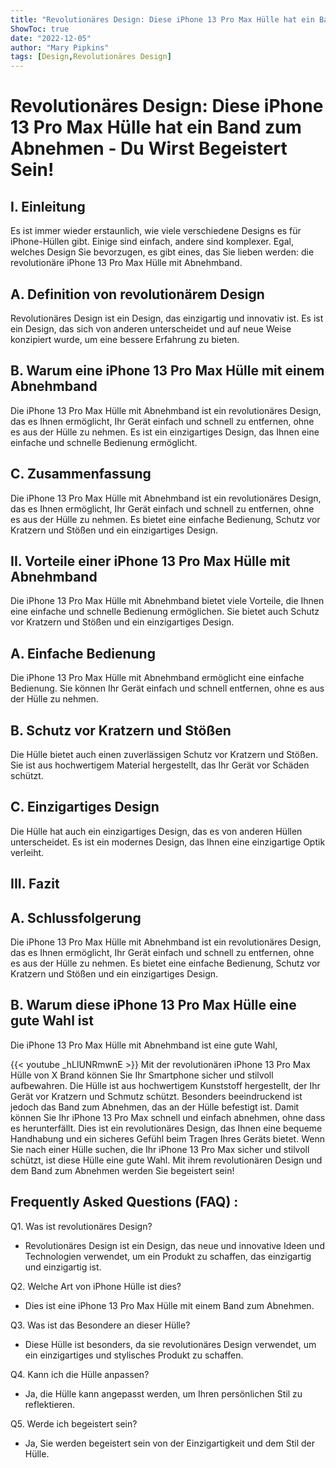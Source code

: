 ```yaml
---
title: "Revolutionäres Design: Diese iPhone 13 Pro Max Hülle hat ein Band zum Abnehmen - Du Wirst Begeistert Sein!"
ShowToc: true 
date: "2022-12-05"
author: "Mary Pipkins" 
tags: [Design,Revolutionäres Design]
---
```

# Revolutionäres Design: Diese iPhone 13 Pro Max Hülle hat ein Band zum Abnehmen - Du Wirst Begeistert Sein!

## I. Einleitung

Es ist immer wieder erstaunlich, wie viele verschiedene Designs es für iPhone-Hüllen gibt. Einige sind einfach, andere sind komplexer. Egal, welches Design Sie bevorzugen, es gibt eines, das Sie lieben werden: die revolutionäre iPhone 13 Pro Max Hülle mit Abnehmband.

## A. Definition von revolutionärem Design

Revolutionäres Design ist ein Design, das einzigartig und innovativ ist. Es ist ein Design, das sich von anderen unterscheidet und auf neue Weise konzipiert wurde, um eine bessere Erfahrung zu bieten.

## B. Warum eine iPhone 13 Pro Max Hülle mit einem Abnehmband

Die iPhone 13 Pro Max Hülle mit Abnehmband ist ein revolutionäres Design, das es Ihnen ermöglicht, Ihr Gerät einfach und schnell zu entfernen, ohne es aus der Hülle zu nehmen. Es ist ein einzigartiges Design, das Ihnen eine einfache und schnelle Bedienung ermöglicht.

## C. Zusammenfassung

Die iPhone 13 Pro Max Hülle mit Abnehmband ist ein revolutionäres Design, das es Ihnen ermöglicht, Ihr Gerät einfach und schnell zu entfernen, ohne es aus der Hülle zu nehmen. Es bietet eine einfache Bedienung, Schutz vor Kratzern und Stößen und ein einzigartiges Design.

## II. Vorteile einer iPhone 13 Pro Max Hülle mit Abnehmband

Die iPhone 13 Pro Max Hülle mit Abnehmband bietet viele Vorteile, die Ihnen eine einfache und schnelle Bedienung ermöglichen. Sie bietet auch Schutz vor Kratzern und Stößen und ein einzigartiges Design.

## A. Einfache Bedienung

Die iPhone 13 Pro Max Hülle mit Abnehmband ermöglicht eine einfache Bedienung. Sie können Ihr Gerät einfach und schnell entfernen, ohne es aus der Hülle zu nehmen.

## B. Schutz vor Kratzern und Stößen

Die Hülle bietet auch einen zuverlässigen Schutz vor Kratzern und Stößen. Sie ist aus hochwertigem Material hergestellt, das Ihr Gerät vor Schäden schützt.

## C. Einzigartiges Design

Die Hülle hat auch ein einzigartiges Design, das es von anderen Hüllen unterscheidet. Es ist ein modernes Design, das Ihnen eine einzigartige Optik verleiht.

## III. Fazit

## A. Schlussfolgerung

Die iPhone 13 Pro Max Hülle mit Abnehmband ist ein revolutionäres Design, das es Ihnen ermöglicht, Ihr Gerät einfach und schnell zu entfernen, ohne es aus der Hülle zu nehmen. Es bietet eine einfache Bedienung, Schutz vor Kratzern und Stößen und ein einzigartiges Design.

## B. Warum diese iPhone 13 Pro Max Hülle eine gute Wahl ist

Die iPhone 13 Pro Max Hülle mit Abnehmband ist eine gute Wahl,

{{< youtube _hLlUNRmwnE >}} 
Mit der revolutionären iPhone 13 Pro Max Hülle von X Brand können Sie Ihr Smartphone sicher und stilvoll aufbewahren. Die Hülle ist aus hochwertigem Kunststoff hergestellt, der Ihr Gerät vor Kratzern und Schmutz schützt. Besonders beeindruckend ist jedoch das Band zum Abnehmen, das an der Hülle befestigt ist. Damit können Sie Ihr iPhone 13 Pro Max schnell und einfach abnehmen, ohne dass es herunterfällt. Dies ist ein revolutionäres Design, das Ihnen eine bequeme Handhabung und ein sicheres Gefühl beim Tragen Ihres Geräts bietet. Wenn Sie nach einer Hülle suchen, die Ihr iPhone 13 Pro Max sicher und stilvoll schützt, ist diese Hülle eine gute Wahl. Mit ihrem revolutionären Design und dem Band zum Abnehmen werden Sie begeistert sein!

## Frequently Asked Questions (FAQ) :
Q1. Was ist revolutionäres Design?
- Revolutionäres Design ist ein Design, das neue und innovative Ideen und Technologien verwendet, um ein Produkt zu schaffen, das einzigartig und einzigartig ist.

Q2. Welche Art von iPhone Hülle ist dies?
- Dies ist eine iPhone 13 Pro Max Hülle mit einem Band zum Abnehmen.

Q3. Was ist das Besondere an dieser Hülle?
- Diese Hülle ist besonders, da sie revolutionäres Design verwendet, um ein einzigartiges und stylisches Produkt zu schaffen.

Q4. Kann ich die Hülle anpassen?
- Ja, die Hülle kann angepasst werden, um Ihren persönlichen Stil zu reflektieren.

Q5. Werde ich begeistert sein?
- Ja, Sie werden begeistert sein von der Einzigartigkeit und dem Stil der Hülle.


